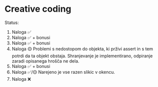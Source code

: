 # Creative coding

Status:

1. Naloga ✅
2. Naloga ✅ + bonusi
3. Naloga ✅ + bonusi
4. Naloga 🟡 Problemi s nedostopom do objekta, ki prživi assert in s tem potrdi da ta objekt obstaja. Shranjevanje je implementirano, odpiranje zaradi opisanega hrošča ne dela.
5. Naloga ✅ + bonusi
6. Naloga ✅/🟡 Narejeno je vse razen slikic v okencu.
7. Naloga ❌
